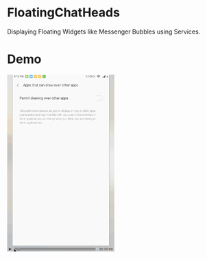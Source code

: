 # FloatingChatHeads
Displaying Floating Widgets like Messenger Bubbles using Services.

# Demo
<img src="https://github.com/anupamchugh/FloatingChatHeads/blob/master/demo.gif" width="250">
